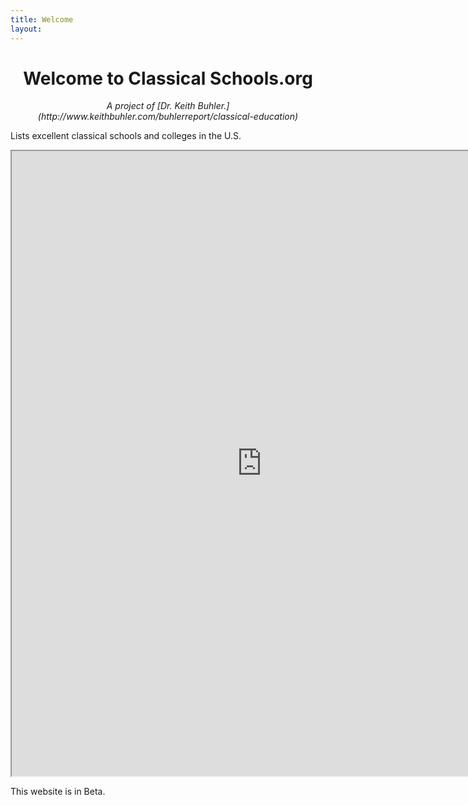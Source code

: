 ```yaml
---
title: Welcome
layout: 
---
```



<center><h1> Welcome to Classical Schools.org</h1>
<i>A project of [Dr. Keith Buhler.](http://www.keithbuhler.com/buhlerreport/classical-education)</i>
</center>

Lists excellent classical schools and colleges in the U.S.

<iframe src="https://docs.google.com/spreadsheets/d/1EfK8tTQCMRCGXG0WtnAt7QgME15Lr2N-9E9utusCG_Y/pubhtml?widget=true&amp;headers=false" height="1000" width="800"></iframe>


This website is in Beta. 